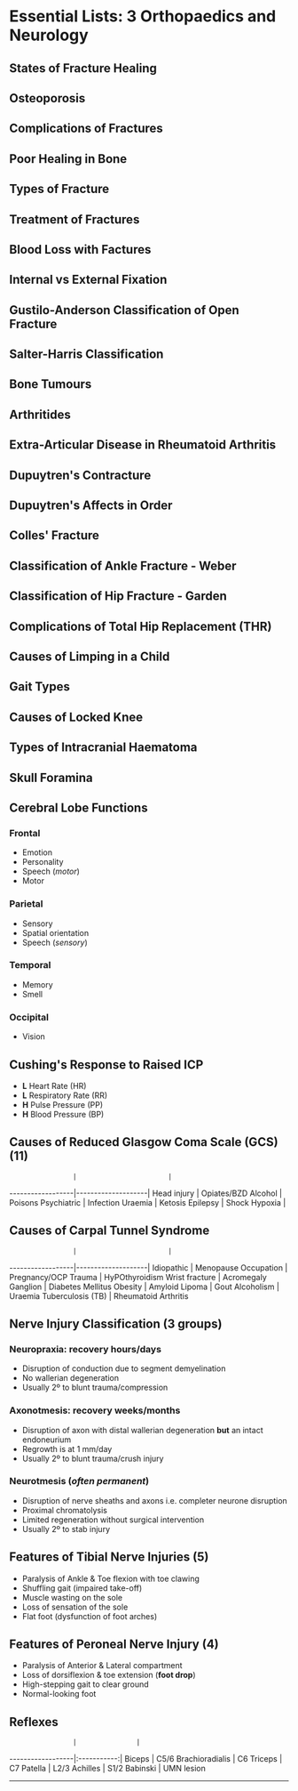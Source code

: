 Essential Lists: 3 Orthopaedics and Neurology
=============================================

## States of Fracture Healing

## Osteoporosis

## Complications of Fractures

## Poor Healing in Bone

## Types of Fracture

## Treatment of Fractures

## Blood Loss with Factures

## Internal vs External Fixation

## Gustilo-Anderson Classification of Open Fracture

## Salter-Harris Classification

## Bone Tumours

## Arthritides

## Extra-Articular Disease in Rheumatoid Arthritis

## Dupuytren's Contracture

## Dupuytren's Affects in Order

## Colles' Fracture

## Classification of Ankle Fracture - Weber

## Classification of Hip Fracture - Garden

## Complications of Total Hip Replacement (THR)

## Causes of Limping in a Child

## Gait Types

## Causes of Locked Knee

## Types of Intracranial Haematoma

## Skull Foramina

## Cerebral Lobe Functions

### Frontal
- Emotion
- Personality
- Speech (_motor_)
- Motor
### Parietal
- Sensory
- Spatial orientation
- Speech (_sensory_)
### Temporal
- Memory
- Smell
### Occipital
- Vision

## Cushing's Response to Raised ICP
- **L** Heart Rate (HR)
- **L** Respiratory Rate (RR)
- **H** Pulse Pressure (PP)
- **H** Blood Pressure (BP)

## Causes of Reduced Glasgow Coma Scale (GCS) (11)
					|						|
------------------|--------------------|
Head injury		| Opiates/BZD
Alcohol				| Poisons
Psychiatric		| Infection
Uraemia				| Ketosis
Epilepsy			| Shock
Hypoxia				|


## Causes of Carpal Tunnel Syndrome
					| 						|
------------------|--------------------|
Idiopathic			| Menopause
Occupation			| Pregnancy/OCP
Trauma				| HyPOthyroidism
Wrist fracture		| Acromegaly
Ganglion			| Diabetes Mellitus
Obesity				| Amyloid
Lipoma				| Gout
Alcoholism			| Uraemia
Tuberculosis (TB)	| Rheumatoid Arthritis

## Nerve Injury Classification (3 groups)

### Neuropraxia: recovery hours/days
- Disruption of conduction due to segment demyelination
- No wallerian degeneration
- Usually 2º to blunt trauma/compression

### Axonotmesis: recovery weeks/months
- Disruption of axon with distal wallerian degeneration **but** an intact endoneurium
- Regrowth is at 1 mm/day
- Usually 2º to blunt trauma/crush injury

### Neurotmesis (_often permanent_)
- Disruption of nerve sheaths and axons i.e. completer neurone disruption
- Proximal chromatolysis
- Limited regeneration without surgical intervention
- Usually 2º to stab injury

## Features of Tibial Nerve Injuries (5)
- Paralysis of Ankle & Toe flexion with toe clawing
- Shuffling gait (impaired take-off)
- Muscle wasting on the sole
- Loss of sensation of the sole
- Flat foot (dysfunction of foot arches)

## Features of Peroneal Nerve Injury (4)
- Paralysis of Anterior & Lateral compartment
- Loss of dorsiflexion & toe extension (**foot drop**) 
- High-stepping gait to clear ground
- Normal-looking foot 

## Reflexes
					|				|
------------------|:-----------:|
Biceps 				| C5/6
Brachioradialis 	| C6
Triceps 			| C7
Patella 			| L2/3
Achilles 			| S1/2
Babinski 			| UMN lesion

---